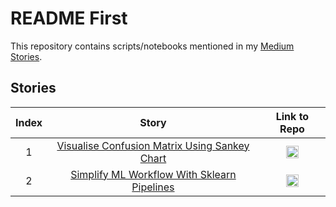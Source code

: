 # README First
 This repository contains scripts/notebooks mentioned in my <a href="https://medium.com/@hrishikesh.pe">Medium Stories</a>.
 
 ## Stories
|Index|Story|Link to Repo|
|:----:|:----:|:---:|
|1| <a href="https://medium.com/@hrishikesh.pe/an-unique-way-of-visualising-confusion-matrix-sankey-chart-de8e4d09b9b">Visualise Confusion Matrix Using Sankey Chart</a>|<a href="https://github.com/hrishi-ds/Medium/tree/main/Visualize-Confusion-Matrix-Using-Sankey-Diagram"><img src="https://user-images.githubusercontent.com/61447339/180111928-de9174d3-ff18-42d9-8ef4-3e13b319a956.png" width=20 height=20></a>|
|2| <a href="https://medium.com/@hrishikesh.pe/how-to-use-sklearn-pipelines-to-simplify-machine-learning-workflow-bde1cebb9fa2">Simplify ML Workflow With Sklearn Pipelines</a>|<a href="https://github.com/hrishi-ds/Medium/tree/main/How-To-Implement-Sklearn-Pipelines-For-Simplified-Machine-Learning-Workflow"><img src="https://user-images.githubusercontent.com/61447339/180111928-de9174d3-ff18-42d9-8ef4-3e13b319a956.png" width=20 height=20></a>|





